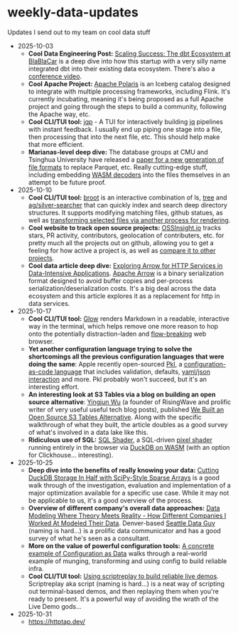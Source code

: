 # weekly-data-updates
Updates I send out to my team on cool data stuff

* 2025-10-03
  * **Cool Data Engineering Post:** [Scaling Success: The dbt Ecosystem at BlaBlaCar](https://medium.com/blablacar/scaling-success-the-dbt-ecosystem-at-blablacar-c214c4b8f0cb) is a deep dive into how this startup with a very silly name integrated dbt into their existing data ecosystem.  There's also a [conference video](https://www.youtube.com/watch?v=HQa6DuoqSv8). 
  * **Cool Apache Project:** [Apache Polaris](https://polaris.apache.org/) is an Iceberg catalog designed to integrate with multiple processing frameworks, including Flink.  It's currently incubating, meaning it's being proposed as a full Apache project and going through the steps to build a community, following the Apache way, etc. 
  * **Cool CLI/TUI tool:** [jqp](https://github.com/noahgorstein/jqp) - A TUI for interactively building [jq](https://jqlang.org/) pipelines with instant feedback.  I usually end up piping one stage into a file, then processing that into the next file, etc.  This should help make that more efficient.
  * **Marianas-level deep dive:** The database groups at CMU and Tsinghua University have released a [paper for a new generation of file formats](https://db.cs.cmu.edu/papers/2025/zeng-sigmod2025.pdf) to replace Parquet, etc.  Really cutting-edge stuff, including embedding [WASM decoders](https://medium.com/wasm-radar/i-beg-you-please-stop-thinking-webassembly-is-only-for-the-web-a24f502cde78) into the files themselves in an attempt to be future proof.
* 2025-10-10
  * **Cool CLI/TUI tool:** [broot](https://dystroy.org/broot/) is an interactive combination of ls, [tree](https://www.geeksforgeeks.org/linux-unix/tree-command-unixlinux/) and [ag/silver-searcher](https://github.com/ggreer/the_silver_searcher) that can quickly index and search deep directory structures.  It supports modifying matching files, github statues, as well as [transforming selected files via another process for rendering](https://dystroy.org/broot/conf_file/#transformers).
  * **Cool website to track open source projects:** [OSSInsight.io](https://ossinsight.io/) tracks stars, PR activity, contributors, geolocation of contributers, etc. for pretty much all the projects out on github, allowing you to get a feeling for how active a project is, as well as [compare it to other projects](https://ossinsight.io/analyze/duckdb/duckdb?vs=airbytehq%2Fairbyte#overview).
  * **Cool data article deep dive:** [Exploring Arrow for HTTP Services in Data-Intensive Applications](https://guillesd.github.io/intro/2025/07/27/arrow-data-transfer.html).  [Apache Arrow](https://arrow.apache.org/) is a binary serialization format designed to avoid buffer copies and per-process serialization/deserialization costs.  It's a big deal across the data ecosystem and this article explores it as a replacement for http in data services.
* 2025-10-17
  * **Cool CLI/TUI tool:** [Glow](https://github.com/charmbracelet/glow) renders Markdown in a readable, interactive way in the terminal, which helps remove one more reason to hop onto the potentially distraction-laden and [flow-breaking](https://www.meaningfulhq.com/flow.html) web browser. 
  * **Yet another configuration language trying to solve the shortcomings all the previous configuration languages that were doing the same**: Apple recently open-sourced [Pkl](https://pkl-lang.org/main/current/introduction/use-cases.html), a [configuration-as-code language](https://medium.com/@s.k.thakur.contact/pkl-configuration-as-code-by-apple-343ca3f89c9a) that includes validation, defaults, [yaml/json interaction](https://blog.simprasuite.com/pkl-from-apple-899310b43a96) and more.  Pkl probably won't succeed, but it's an interesting effort.
  * **An interesting look at S3 Tables via a blog on building an open source alternative**: [Yingjun Wu](https://medium.com/@yingjunwu) (a founder of RisingWave and prolific writer of very useful useful tech blog posts), published [We Built an Open Source S3 Tables Alternative](https://medium.com/@yingjunwu/we-built-an-open-source-s3-tables-alternative-2b3c95ef4b3a).  Along with the specific walkthrough of what they built, the article doubles as a good survey of what's involved in a data lake like this.
  * **Ridiculous use of SQL:** [SQL Shader](https://dmkskd.github.io/sql-shader/), a SQL-driven [pixel shader](https://www.mayerowitz.io/blog/a-journey-into-shaders) running entirely in the browser via [DuckDB on WASM](https://duckdb.org/docs/stable/clients/wasm/overview) (with an option for Clickhouse... interesting).
* 2025-10-25
  * **Deep dive into the benefits of really knowing your data:** [Cutting DuckDB Storage In Half with SciPy-Style Sparse Arrays](https://blog.sturdystatistics.com/posts/sparse_duckdb/) is a good walk through of the investigation, evaluation and implementation of a major optimization available for a specific use case.  While it may not be applicable to us, it's a good overview of the process.
  * **Overview of different company's overall data approaches:** [Data Modeling Where Theory Meets Reality - How Different Companies I Worked At Modeled Their Data](https://www.youtube.com/watch?v=rqLbn1PQPKA).  Denver-based [Seattle Data Guy](https://www.theseattledataguy.com/) (naming is hard...) is a prolific data communicator and has a good survey of what he's seen as a consultant.
  * **More on the value of powerful configuration tools:** [A concrete example of Configuration as Data](https://medium.com/@bgrant0607/a-concrete-example-of-configuration-as-data-575115e2ba46) walks through a real-world example of munging, transforming and using config to build reliable infra.
  * **Cool CLI/TUI tool:** [Using scriptreplay to build reliable live demos](https://www.geeksforgeeks.org/linux-unix/scriptreplay-command-in-linux-with-examples/).  Scriptreplay aka script (naming is hard...) is a neat way of scripting out terminal-based demos, and then replaying them when you're ready to present.  It's a powerful way of avoiding the wrath of the Live Demo gods...
* 2025-10-31
  * https://httptap.dev/ 
